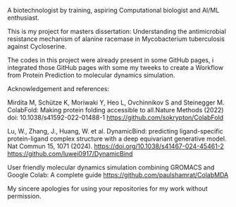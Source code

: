 A biotechnologist by training, aspiring Computational biologist and Al/ML enthusiast.

This is my project for masters dissertation: 
Understanding the antimicrobial resistance mechanism of alanine racemase in Mycobacterium tuberculosis against Cycloserine.

The codes in this project were already present in some GitHub pages, i integrated those GitHub pages with some my tweeks to create a Workflow from Protein Prediction to molecular dynamics simulation.

Acknowledgement and references: 

Mirdita M, Schütze K, Moriwaki Y, Heo L, Ovchinnikov S and Steinegger M. ColabFold: Making protein folding accessible to all.Nature Methods (2022) doi: 10.1038/s41592-022-01488-1
https://github.com/sokrypton/ColabFold

Lu, W., Zhang, J., Huang, W. et al. DynamicBind: predicting ligand-specific protein-ligand complex structure with a deep equivariant generative model. Nat Commun 15, 1071 (2024). https://doi.org/10.1038/s41467-024-45461-2
https://github.com/luwei0917/DynamicBind

User friendly molecular dynamics simulation combining GROMACS and Google Colab: A complete guide
https://github.com/paulshamrat/ColabMDA

My sincere apologies for using your repositories for my work without permission.
